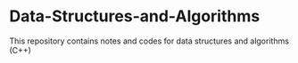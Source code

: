 # Data-Structures-and-Algorithms
This repository contains notes and codes for data structures and algorithms (C++)
